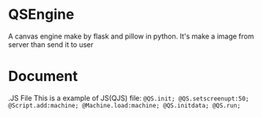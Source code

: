 # QSEngine
A canvas engine make by flask and pillow in python. It's make a image from server than send it to user

# Document
.JS File
This is a example of JS(QJS) file:
``@QS.init;
@QS.setscreenupt:50;
@Script.add:machine;
@Machine.load:machine;
@QS.initdata;
@QS.run;``

